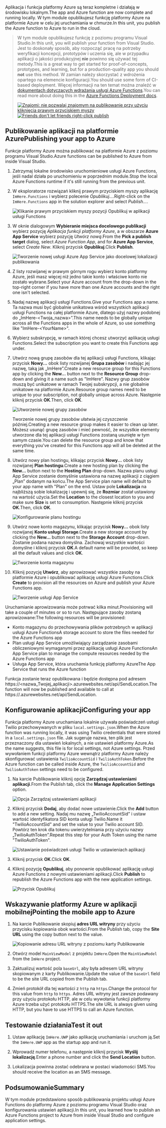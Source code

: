 <span data-ttu-id="89f71-101">Aplikacja i funkcja platformy Azure są teraz kompletne i działają w środowisku lokalnym.</span><span class="sxs-lookup"><span data-stu-id="89f71-101">The app and Azure function are now complete and running locally.</span></span> <span data-ttu-id="89f71-102">W tym module opublikujesz funkcję platformy Azure na platformie Azure w celu jej uruchamiania w chmurze.</span><span class="sxs-lookup"><span data-stu-id="89f71-102">In this unit, you publish the Azure function to Azure to run in the cloud.</span></span>

> <span data-ttu-id="89f71-103">W tym module opublikujesz funkcję z poziomu programu Visual Studio.</span><span class="sxs-lookup"><span data-stu-id="89f71-103">In this unit, you will publish your function from Visual Studio.</span></span> <span data-ttu-id="89f71-104">Jest to doskonały sposób, aby rozpocząć pracę na potrzeby weryfikacji koncepcji, prototypów i uczenia się, ale w przypadku aplikacji o jakości produkcyjnej **nie** powinno się używać tej metody.</span><span class="sxs-lookup"><span data-stu-id="89f71-104">This is a great way to get started for proof-of-concepts, prototypes, and learning, but for a production-quality app you should **not** use this method.</span></span> <span data-ttu-id="89f71-105">W zamian należy skorzystać z wdrożenia opartego na elemencie konfiguracji.</span><span class="sxs-lookup"><span data-stu-id="89f71-105">You should use some form of CI-based deployment.</span></span> <span data-ttu-id="89f71-106">Więcej informacji na ten temat można znaleźć w [dokumentach dotyczących wdrażania usługi Azure Functions](https://docs.microsoft.com/azure/azure-functions/functions-continuous-deployment).</span><span class="sxs-lookup"><span data-stu-id="89f71-106">You can read more about doing this in the [Azure Functions Deployment docs](https://docs.microsoft.com/azure/azure-functions/functions-continuous-deployment).</span></span>
>
> <span data-ttu-id="89f71-107">[![Znajomi: nie pozwalaj znajomym na publikowanie przy użyciu kliknięcia prawym przyciskiem myszy](../media/8-friends-dont-let-friends-publish.png)](https://damianbrady.com.au/2018/02/01/friends-dont-let-friends-right-click-publish/)</span><span class="sxs-lookup"><span data-stu-id="89f71-107">[![Friends don't let friends right-click publish](../media/8-friends-dont-let-friends-publish.png)](https://damianbrady.com.au/2018/02/01/friends-dont-let-friends-right-click-publish/)</span></span>

## <a name="publishing-your-app-to-azure"></a><span data-ttu-id="89f71-108">Publikowanie aplikacji na platformie Azure</span><span class="sxs-lookup"><span data-stu-id="89f71-108">Publishing your app to Azure</span></span>

<span data-ttu-id="89f71-109">Funkcje platformy Azure można publikować na platformie Azure z poziomu programu Visual Studio.</span><span class="sxs-lookup"><span data-stu-id="89f71-109">Azure functions can be published to Azure from inside Visual Studio.</span></span>

1. <span data-ttu-id="89f71-110">Zatrzymaj lokalne środowisko uruchomieniowe usługi Azure Functions, jeśli nadal działa po uruchomieniu w poprzednim module.</span><span class="sxs-lookup"><span data-stu-id="89f71-110">Stop the local Azure Functions runtime if it's still running from the previous unit.</span></span>

2. <span data-ttu-id="89f71-111">W eksploratorze rozwiązań kliknij prawym przyciskiem myszy aplikację `ImHere.Functions` i wybierz polecenie *Opublikuj...*.</span><span class="sxs-lookup"><span data-stu-id="89f71-111">Right-click on the `ImHere.Functions` app in the solution explorer and select *Publish...*.</span></span>

    ![Klikanie prawym przyciskiem myszy pozycji Opublikuj w aplikacji usługi Functions](../media/8-right-click-publish.png)

3. <span data-ttu-id="89f71-113">W oknie dialogowym **Wybieranie miejsca docelowego publikacji** wybierz pozycję *Aplikacja funkcji platformy Azure*, a w obszarze **Azure App Service** wybierz pozycję *Utwórz nową*.</span><span class="sxs-lookup"><span data-stu-id="89f71-113">From the **Pick a publish target** dialog, select *Azure Function App*, and for **Azure App Service**, select *Create New*.</span></span> <span data-ttu-id="89f71-114">Kliknij przycisk **Opublikuj**.</span><span class="sxs-lookup"><span data-stu-id="89f71-114">Click **Publish**.</span></span>

    ![Tworzenie nowej usługi Azure App Service jako docelowej lokalizacji publikowania](../media/8-pick-publish-target.png)

4. <span data-ttu-id="89f71-116">Z listy rozwijanej w prawym górnym rogu wybierz konto platformy Azure, jeśli masz więcej niż jedno takie konto i właściwe konto nie zostało wybrane.</span><span class="sxs-lookup"><span data-stu-id="89f71-116">Select your Azure account from the drop-down in the top-right corner if you have more than one Azure accounts and the right one isn't selected.</span></span>

5. <span data-ttu-id="89f71-117">Nadaj nazwę aplikacji usługi Functions.</span><span class="sxs-lookup"><span data-stu-id="89f71-117">Give your Functions app a name.</span></span> <span data-ttu-id="89f71-118">Ta nazwa musi być globalnie unikatowa wśród wszystkich aplikacji usługi Functions na całej platformie Azure, dlatego użyj nazwy podobnej do „ImHere-\<Twoja_nazwa\>”.</span><span class="sxs-lookup"><span data-stu-id="89f71-118">This name needs to be globally unique across all the Functions apps in the whole of Azure, so use something like "ImHere-\<YourName\>".</span></span>

6. <span data-ttu-id="89f71-119">Wybierz subskrypcję, w ramach której chcesz utworzyć aplikację usługi Functions.</span><span class="sxs-lookup"><span data-stu-id="89f71-119">Select the subscription you want to create this Functions app under.</span></span>

7. <span data-ttu-id="89f71-120">Utwórz nową grupę zasobów dla tej aplikacji usługi Functions, klikając przycisk **Nowy...** obok listy rozwijanej **Grupa zasobów** i nadając jej nazwę, taką jak „ImHere”.</span><span class="sxs-lookup"><span data-stu-id="89f71-120">Create a new resource group for this Functions app by clicking the **New...** button next to the **Resource Group** drop-down and giving it a name such as "ImHere".</span></span> <span data-ttu-id="89f71-121">Nazwy grup zasobów muszą być unikatowe w ramach Twojej subskrypcji, a nie globalnie unikatowe na platformie Azure.</span><span class="sxs-lookup"><span data-stu-id="89f71-121">Resource group names need to be unique to your subscription, not globally unique across Azure.</span></span> <span data-ttu-id="89f71-122">Następnie kliknij przycisk **OK**.</span><span class="sxs-lookup"><span data-stu-id="89f71-122">Then, click **OK**.</span></span>

    ![Utworzenie nowej grupy zasobów](../media/8-create-new-resource-group.png)

   <span data-ttu-id="89f71-124">Tworzenie nowej grupy zasobów ułatwia jej czyszczenie później.</span><span class="sxs-lookup"><span data-stu-id="89f71-124">Creating a new resource group makes it easier to clean up later.</span></span> <span data-ttu-id="89f71-125">Możesz usunąć grupę zasobów i mieć pewność, że wszystkie elementy utworzone dla tej aplikacji usługi Functions zostaną usunięte w tym samym czasie.</span><span class="sxs-lookup"><span data-stu-id="89f71-125">You can delete the resource group and know that everything you've created for this Functions app will all be deleted at the same time.</span></span>

8. <span data-ttu-id="89f71-126">Utwórz nowy plan hostingu, klikając przycisk **Nowy...** obok listy rozwijanej **Plan hostingu**.</span><span class="sxs-lookup"><span data-stu-id="89f71-126">Create a new hosting plan by clicking the **New...** button next to the **Hosting Plan** drop-down.</span></span> <span data-ttu-id="89f71-127">Nazwa planu usługi App Service zostanie domyślnie ustawiona na nazwę aplikacji z ciągiem „Plan” dodanym na końcu.</span><span class="sxs-lookup"><span data-stu-id="89f71-127">The App Service plan name will default to your app name with "Plan" on the end.</span></span> <span data-ttu-id="89f71-128">Ustaw pole **Lokalizacja** na najbliższą sobie lokalizację i upewnij się, że **Rozmiar** został ustawiony na wartość użycia.</span><span class="sxs-lookup"><span data-stu-id="89f71-128">Set the **Location** to the closest location to you and make sure **Size** is set to consumption.</span></span> <span data-ttu-id="89f71-129">Następnie kliknij przycisk **OK**.</span><span class="sxs-lookup"><span data-stu-id="89f71-129">Then, click **OK**.</span></span>

    ![Konfigurowanie planu hostingu](../media/8-configure-hosting-plan.png)

9. <span data-ttu-id="89f71-131">Utwórz nowe konto magazynu, klikając przycisk **Nowy...** obok listy rozwijanej **Konto usługi Storage**.</span><span class="sxs-lookup"><span data-stu-id="89f71-131">Create a new storage account by clicking the **New...** button next to the **Storage Account** drop-down.</span></span> <span data-ttu-id="89f71-132">Zostanie podana nazwa domyślna. Zachowaj wszystkie wartości domyślne i kliknij przycisk **OK**.</span><span class="sxs-lookup"><span data-stu-id="89f71-132">A default name will be provided, so keep all the default values and click **OK**.</span></span>

    ![Tworzenie konta magazynu](../media/8-create-storage-account.png)

10. <span data-ttu-id="89f71-134">Kliknij pozycję **Utwórz**, aby aprowizować wszystkie zasoby na platformie Azure i opublikować aplikację usługi Azure Functions.</span><span class="sxs-lookup"><span data-stu-id="89f71-134">Click **Create** to provision all the resources on Azure and publish your Azure Functions app.</span></span>

    ![Tworzenie usługi App Service](../media/8-create-app-service.png)

<span data-ttu-id="89f71-136">Uruchamianie aprowizowania może potrwać kilka minut.</span><span class="sxs-lookup"><span data-stu-id="89f71-136">Provisioning will take a couple of minutes or so to run.</span></span> <span data-ttu-id="89f71-137">Następujące zasoby zostaną aprowizowane:</span><span class="sxs-lookup"><span data-stu-id="89f71-137">The following resources will be provisioned:</span></span>

* <span data-ttu-id="89f71-138">Konto magazynu do przechowywania plików potrzebnych w aplikacji usługi Azure Functions</span><span class="sxs-lookup"><span data-stu-id="89f71-138">A storage account to store the files needed for the Azure Functions app</span></span>
* <span data-ttu-id="89f71-139">Plan usługi App Service umożliwiający zarządzanie zasobami obliczeniowymi wymaganymi przez aplikację usługi Azure Functions</span><span class="sxs-lookup"><span data-stu-id="89f71-139">An App Service plan to manage the compute resources needed by the Azure Functions app</span></span>
* <span data-ttu-id="89f71-140">Usługa App Service, która uruchamia funkcję platformy Azure</span><span class="sxs-lookup"><span data-stu-id="89f71-140">The App Service that runs the Azure function</span></span>

<span data-ttu-id="89f71-141">Funkcja zostanie teraz opublikowana i będzie dostępna pod adresem https://<nazwa_Twojej_aplikacji>.azurewebsites.net/api/SendLocation.</span><span class="sxs-lookup"><span data-stu-id="89f71-141">The function will now be published and available to call at https://<your-app-name>.azurewebsites.net/api/SendLocation.</span></span>

## <a name="configuring-your-app"></a><span data-ttu-id="89f71-142">Konfigurowanie aplikacji</span><span class="sxs-lookup"><span data-stu-id="89f71-142">Configuring your app</span></span>

<span data-ttu-id="89f71-143">Funkcja platformy Azure uruchamiana lokalnie używała poświadczeń usługi Twilio przechowywanych w pliku `local.settings.json`.</span><span class="sxs-lookup"><span data-stu-id="89f71-143">When the Azure function was running locally, it was using Twilio credentials that were stored in a `local.settings.json` file.</span></span> <span data-ttu-id="89f71-144">Jak sugeruje nazwa, ten plik jest przeznaczony dla ustawień lokalnych, a nie ustawień platformy Azure.</span><span class="sxs-lookup"><span data-stu-id="89f71-144">As the name suggests, this file is for local settings, not Azure settings.</span></span> <span data-ttu-id="89f71-145">Przed wywołaniem funkcji platformy Azure wewnątrz platformy Azure należy skonfigurować ustawienia `TwilioAccountSid` i `TwilioAuthToken`.</span><span class="sxs-lookup"><span data-stu-id="89f71-145">Before the Azure function can be called inside Azure, the `TwilioAccountSid` and `TwilioAuthToken` settings need to be configured.</span></span>

1. <span data-ttu-id="89f71-146">Na karcie Publikowanie kliknij opcję **Zarządzaj ustawieniami aplikacji**.</span><span class="sxs-lookup"><span data-stu-id="89f71-146">From the Publish tab, click the **Manage Application Settings** option.</span></span>

    ![Opcja Zarządzaj ustawieniami aplikacji](../media/8-application-settings-option.png)

2. <span data-ttu-id="89f71-148">Kliknij przycisk **Dodaj**, aby dodać nowe ustawienie.</span><span class="sxs-lookup"><span data-stu-id="89f71-148">Click the **Add** button to add a new setting.</span></span> <span data-ttu-id="89f71-149">Nadaj mu nazwę „TwilioAccountSid” i ustaw wartość identyfikatora SID konta usługi Twilio.</span><span class="sxs-lookup"><span data-stu-id="89f71-149">Name it "TwilioAccountSid" and set the value to your Twilio account SID.</span></span> <span data-ttu-id="89f71-150">Powtórz ten krok dla tokenu uwierzytelniania przy użyciu nazwy „TwilioAuthToken”.</span><span class="sxs-lookup"><span data-stu-id="89f71-150">Repeat this step for your Auth Token using the name "TwilioAuthToken".</span></span>

    ![Ustawianie poświadczeń usługi Twilio w ustawieniach aplikacji](../media/8-set-creds-in-app-settings.png)

3. <span data-ttu-id="89f71-152">Kliknij przycisk **OK**.</span><span class="sxs-lookup"><span data-stu-id="89f71-152">Click **OK**.</span></span>

4. <span data-ttu-id="89f71-153">Kliknij pozycję **Opublikuj**, aby ponownie opublikować aplikację usługi Azure Functions z nowymi ustawieniami aplikacji.</span><span class="sxs-lookup"><span data-stu-id="89f71-153">Click **Publish** to republish the Azure Functions app with the new application settings.</span></span>

    ![Przycisk Opublikuj](../media/8-publish-application-button.png)

## <a name="pointing-the-mobile-app-to-azure"></a><span data-ttu-id="89f71-155">Wskazywanie platformy Azure w aplikacji mobilnej</span><span class="sxs-lookup"><span data-stu-id="89f71-155">Pointing the mobile app to Azure</span></span>

1. <span data-ttu-id="89f71-156">Na karcie Publikowanie skopiuj **adres URL witryny** przy użyciu przycisku kopiowania obok wartości.</span><span class="sxs-lookup"><span data-stu-id="89f71-156">From the Publish tab, copy the **Site URL** using the copy button next to the value.</span></span>

    ![Kopiowanie adresu URL witryny z poziomu karty Publikowanie](../media/8-copy-site-url.png)

2. <span data-ttu-id="89f71-158">Otwórz model `MainViewModel` z projektu `ImHere`.</span><span class="sxs-lookup"><span data-stu-id="89f71-158">Open the `MainViewModel` from the `ImHere` project.</span></span>

3. <span data-ttu-id="89f71-159">Zaktualizuj wartość pola `baseUrl`, aby była adresem URL witryny skopiowanym z karty Publikowanie.</span><span class="sxs-lookup"><span data-stu-id="89f71-159">Update the value of the `baseUrl` field to be the site URL copied from the Publish tab.</span></span>

4. <span data-ttu-id="89f71-160">Zmień protokół dla tej wartości z `http` na `https`.</span><span class="sxs-lookup"><span data-stu-id="89f71-160">Change the protocol for this value from `http` to `https`.</span></span> <span data-ttu-id="89f71-161">Adres URL witryny jest zawsze podawany przy użyciu protokołu HTTP, ale w celu wywołania funkcji platformy Azure trzeba użyć protokołu HTTPS.</span><span class="sxs-lookup"><span data-stu-id="89f71-161">The site URL is always given using HTTP, but you have to use HTTPS to call an Azure function.</span></span>

## <a name="test-it-out"></a><span data-ttu-id="89f71-162">Testowanie działania</span><span class="sxs-lookup"><span data-stu-id="89f71-162">Test it out</span></span>

1. <span data-ttu-id="89f71-163">Ustaw aplikację `ImHere.UWP` jako aplikację uruchamiania i uruchom ją.</span><span class="sxs-lookup"><span data-stu-id="89f71-163">Set the `ImHere.UWP` app as the startup app and run it.</span></span>

2. <span data-ttu-id="89f71-164">Wprowadź numer telefonu, a następnie kliknij przycisk **Wyślij lokalizację**.</span><span class="sxs-lookup"><span data-stu-id="89f71-164">Enter a phone number and click the **Send Location** button.</span></span>

3. <span data-ttu-id="89f71-165">Lokalizacja powinna zostać odebrana w postaci wiadomości SMS.</span><span class="sxs-lookup"><span data-stu-id="89f71-165">You should receive the location as an SMS message.</span></span>

## <a name="summary"></a><span data-ttu-id="89f71-166">Podsumowanie</span><span class="sxs-lookup"><span data-stu-id="89f71-166">Summary</span></span>

<span data-ttu-id="89f71-167">W tym module przedstawiono sposób publikowania projektu usługi Azure Functions do platformy Azure z poziomu programu Visual Studio oraz konfigurowania ustawień aplikacji.</span><span class="sxs-lookup"><span data-stu-id="89f71-167">In this unit, you learned how to publish an Azure Functions project to Azure from inside Visual Studio and configure application settings.</span></span>